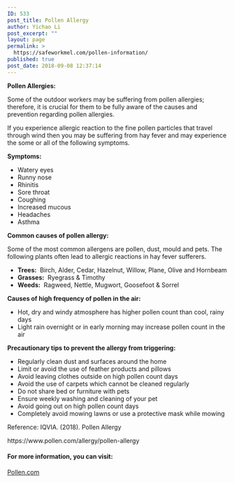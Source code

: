 ```yaml
---
ID: 533
post_title: Pollen Allergy
author: Yichao Li
post_excerpt: ""
layout: page
permalink: >
  https://safeworkmel.com/pollen-information/
published: true
post_date: 2018-09-08 12:37:14
---
```

<p><!-- wp:paragraph --></p><p><!-- /wp:list --></p><p><!-- wp:paragraph --></p><p><strong>Pollen Allergies:</strong></p><p>Some of the outdoor workers may be suffering from pollen allergies; therefore, it is crucial for them to be fully aware of the causes and prevention regarding pollen allergies.</p><p>If you experience allergic reaction to the fine pollen particles that travel through wind then you may be suffering from hay fever and may experience the some or all of the following symptoms.</p><p><strong>Symptoms:</strong></p><ul><li>Watery eyes</li><li>Runny nose</li><li>Rhinitis</li><li>Sore throat</li><li>Coughing</li><li>Increased mucous</li><li>Headaches</li><li>Asthma</li></ul><p><strong>Common causes of pollen allergy:</strong></p><p>Some of the most common allergens are pollen, dust, mould and pets. The following plants often lead to allergic reactions in hay fever sufferers.</p><ul><li><strong>Trees:</strong>  Birch, Alder, Cedar, Hazelnut, Willow, Plane, Olive and Hornbeam</li><li><strong>Grasses:</strong>  Ryegrass &amp; Timothy</li><li><strong>Weeds:</strong>  Ragweed, Nettle, Mugwort, Goosefoot &amp; Sorrel</li></ul><p><strong>Causes of high frequency of pollen in the air:</strong></p><ul><li>Hot, dry and windy atmosphere has higher pollen count than cool, rainy days</li><li>Light rain overnight or in early morning may increase pollen count in the air</li></ul><p><strong>Precautionary tips to prevent the allergy from triggering:</strong></p><ul><li>Regularly clean dust and surfaces around the home</li><li>Limit or avoid the use of feather products and pillows</li><li>Avoid leaving clothes outside on high pollen count days</li><li>Avoid the use of carpets which cannot be cleaned regularly</li><li>Do not share bed or furniture with pets</li><li>Ensure weekly washing and cleaning of your pet</li><li>Avoid going out on high pollen count days</li><li>Completely avoid mowing lawns or use a protective mask while mowing</li></ul><p>Reference: IQVIA. (2018). Pollen Allergy</p><p>https://www.pollen.com/allergy/pollen-allergy</p><p><!-- /wp:paragraph --></p><p><!-- wp:heading {"level":4} --></p><h4>For more information, you can visit:</h4><p><!-- /wp:heading --></p><p><!-- wp:paragraph --></p><p><a href="https://www.pollen.com/allergy" target="_blank" rel="noopener">Pollen.com</a></p><p><!-- /wp:paragraph --></p>